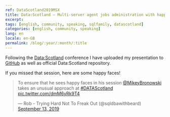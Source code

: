 ```yaml
---
ref: DataScotland2019MSX
title: Data:Scotland – Multi-server agent jobs administration with happy faces and pigeons
excerpt: 
tags: [english, community, speaking, sqlfamily, datascotland]
categories: [english, community, speaking]
lang: en
locale: en-GB
permalink: /blog/:year/:month/:title
---
```


Following the [Data:Scotland](https://www.datascotland.org/) conference I have uploaded my presentation to [GitHub](https://github.com/MikeyBronowski/Presentations) as well as official Data:Scotland repository.

If you missed that session, here are some happy faces!
<blockquote class="twitter-tweet"><p lang="en" dir="ltr">To ensure that he sees happy faces in his session <a href="https://twitter.com/MikeyBronowski?ref_src=twsrc%5Etfw">@MikeyBronowski</a> takes an unusual approach at <a href="https://twitter.com/hashtag/DATAScotland?src=hash&amp;ref_src=twsrc%5Etfw">#DATAScotland</a> <a href="https://t.co/dmM6yRk9T4">pic.twitter.com/dmM6yRk9T4</a></p>&mdash; Rob - Trying Hard Not To Freak Out (@sqldbawithbeard) <a href="https://twitter.com/sqldbawithbeard/status/1172458692769460224?ref_src=twsrc%5Etfw">September 13, 2019</a></blockquote> <script async src="https://platform.twitter.com/widgets.js" charset="utf-8"></script>
